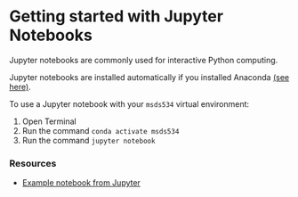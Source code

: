 # Getting started with Jupyter Notebooks

Jupyter notebooks are commonly used for interactive Python computing. 

Jupyter notebooks are installed automatically if you installed Anaconda [(see here)](getting-started-python.md).

To use a Jupyter notebook with your `msds534` virtual environment:
1. Open Terminal
2. Run the command `conda activate msds534`
3. Run the command `jupyter notebook`


### Resources
- [Example notebook from Jupyter](https://jupyter.org/try-jupyter/retro/notebooks/?path=notebooks/Intro.ipynb)
